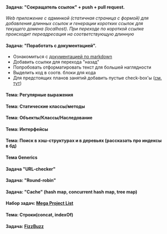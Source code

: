 #### Задача: "Сокращатель ссылок" + push + pull request.

_Web приложение с админкой (статичная страница с формой) для добавления длинных ссылок 
и генерации коротких ссылок для текущего домена (localhost).
При переходе по короткой ссылке происходит переадресация на соответствующую длинную_
  
#### Задача: "Поработать с документацией". 

- Ознакомиться с [документацией по markdown](https://guides.github.com/features/mastering-markdown/)
- Добавить ссылки для перехода "назад"
- Попробовать отформатировать текст для большей наглядности
- Выделить код в соотв. блоки для кода
- Для предстоящих планов занятий добавить пустые check-box'ы ([см. тут](block1/Lesson_plan_1.md))

#### Тема: Регулярные выражения

#### Тема: Статические классы/методы

#### Тема: Объекты/Классы/Наследование

#### Тема: Интерфейсы

#### Тема: Поиск в хэш-структурах и в деревьях (рассказать про индексы в бд) 

#### Тема Generics

#### Задача "URL-checker"

#### Задача: "Round-robin"

#### Задача: "Cache" (hash map, concurrent hash map, tree map)

#### Набор задач: [Mega Project List](https://github.com/karan/Projects)

#### Тема: Строки(concat, indexOf)

#### Задача: [FizzBuzz](../first-ilya/src/main/java/com/prvz/draft/FizzBuzz.java)